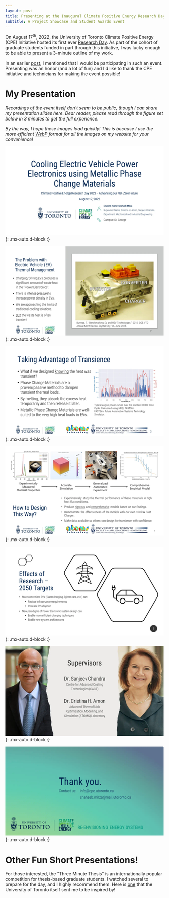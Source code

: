 ```yaml
---
layout: post
title: Presenting at the Inaugural Climate Positive Energy Research Day
subtitle: A Project Showcase and Student Awards Event
---
```


On August 17<sup>th</sup>, 2022, the University of Toronto Climate Positive Energy (CPE) Initiative hosted its first ever [Research Day](https://cpe.utoronto.ca/cpe-wraps-up-research-day-2022/). As part of the cohort of graduate students funded in part through this initiative, I was lucky enough to be able to present a 3-minute outline of my work. 

In an earlier [post](https://shahzeb97.github.io/2022-05-06-cpe/), I mentioned that I would be participating in such an event. Presenting was an honor (and a lot of fun) and I'd like to thank the CPE initiative and technicians for making the event possible!

# My Presentation

*Recordings of the event itself don't seem to be public, though I can share my presentation slides here. Dear reader, please read through the figure set below in 3 minutes to get the full experience.*

*By the way, I hope these images load quickly! This is because I use the more efficient [WebP](https://developers.google.com/speed/webp) format for all the images on my website for your convenience!*

![Slide](..\assets\img\cpe-rd\Slide1.webp){: .mx-auto.d-block :}
<!-- <figcaption align = "center"><i>Slide</i></figcaption> -->

![Slide](..\assets\img\cpe-rd\Slide2.webp){: .mx-auto.d-block :}
<!-- <figcaption align = "center"><i>Slide</i></figcaption> -->

![Slide](..\assets\img\cpe-rd\Slide3.webp){: .mx-auto.d-block :}
<!-- <figcaption align = "center"><i>Slide</i></figcaption> -->

![Slide](..\assets\img\cpe-rd\Slide4.webp){: .mx-auto.d-block :}
<!-- <figcaption align = "center"><i>Slide</i></figcaption> -->

![Slide](..\assets\img\cpe-rd\Slide5.webp){: .mx-auto.d-block :}
<!-- <figcaption align = "center"><i>Slide</i></figcaption> -->

![Slide](..\assets\img\cpe-rd\Slide6.webp){: .mx-auto.d-block :}
<!-- <figcaption align = "center"><i>Slide</i></figcaption> -->

![Slide](..\assets\img\cpe-rd\Slide7.webp){: .mx-auto.d-block :}
<!-- <figcaption align = "center"><i>Slide</i></figcaption> -->

# Other Fun Short Presentations!

For those interested, the "Three Minute Thesis" is an internationally popular competition for thesis-based graduate students. I watched several to prepare for the day, and I highly recommend them. Here is [one](https://www.youtube.com/watch?v=ZBkaJ7KnhXk) that the University of Toronto itself sent me to be inspired by!
